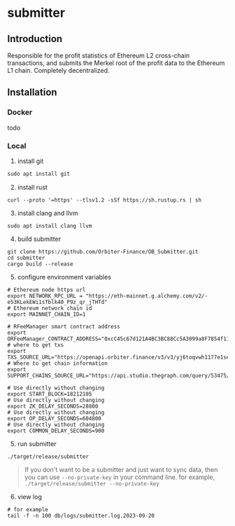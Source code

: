 # submitter

## Introduction

Responsible for the profit statistics of Ethereum L2 cross-chain transactions, 
and submits the Merkel root of the profit data to the Ethereum L1 chain. 
Completely decentralized.
## Installation

### Docker
todo

### Local

1. install git
```asm
sudo apt install git
```
2. install rust
```angular2html
curl --proto '=https' --tlsv1.2 -sSf https://sh.rustup.rs | sh
```
3. install clang and llvm
```angular2html
sudo apt install clang llvm
```

4. build submitter
```angular2html
git clone https://github.com/Orbiter-Finance/OB_Submitter.git 
cd submitter
cargo build --release
```
5. configure environment variables
```shell
# Ethereum node https url
export NETWORK_RPC_URL = "https://eth-mainnet.g.alchemy.com/v2/-e53KLekEWi1sTblk40_P9z_qr_jTHTd"
# Ethereum network chain id
export MAINNET_CHAIN_ID=1

# RFeeManager smart contract address
export ORFeeManager_CONTRACT_ADDRESS="0xcC45c67d121A4BC3BC88Cc5A3099a8F7854f11f6"
# where to get txs
export TXS_SOURCE_URL="https://openapi.orbiter.finance/v3/v3/yj6toqvwh1177e1sexfy0u1pxx5j8o47"
# Where to get chain information
export SUPPORT_CHAINS_SOURCE_URL="https://api.studio.thegraph.com/query/53475/dealer/version/latest"

# Use directly without changing
export START_BLOCK=18212105
# Use directly without changing
export ZK_DELAY_SECONDS=28800
# Use directly without changing
export OP_DELAY_SECONDS=604800
# Use directly without changing
export COMMON_DELAY_SECONDS=900
```
5. run submitter
```angular2html
./target/release/submitter
```
> If you don't want to be a submitter and just want to sync data, then you can use `--no-private-key` in your command line.
> for example, `./target/release/submitter --no-private-key`
6. view log
```shell
# for example
tail -f -n 100 db/logs/submitter.log.2023-09-20
```




